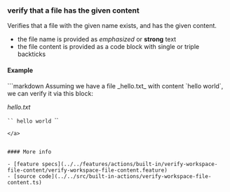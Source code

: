 ﻿### verify that a file has the given content

Verifies that a file with the given name exists,
and has the given content.

- the file name is provided as _emphasized_ or **strong** text
- the file content is provided as a code block with single or triple backticks

#### Example

<a textrun="run-markdown-in-textrun">
```markdown
<a textrun="create-file">
Assuming we have a file _hello.txt_ with content `hello world`,
</a>
we can verify it via this block:
<a textrun="verify-workspace-file-content">

_hello.txt_

`​``
hello world
`​``
</a>

```
</a>


#### More info

- [feature specs](../../features/actions/built-in/verify-workspace-file-content/verify-workspace-file-content.feature)
- [source code](../../src/built-in-actions/verify-workspace-file-content.ts)
